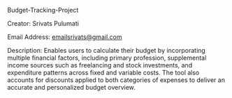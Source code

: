 Budget-Tracking-Project

Creator: Srivats Pulumati

Email Address: emailsrivats@gmail.com

Description: Enables users to calculate their budget by incorporating multiple financial factors, including primary profession, supplemental income sources such as freelancing and stock investments, and expenditure patterns across fixed and variable costs. The tool also accounts for discounts applied to both categories of expenses to deliver an accurate and personalized budget overview.
